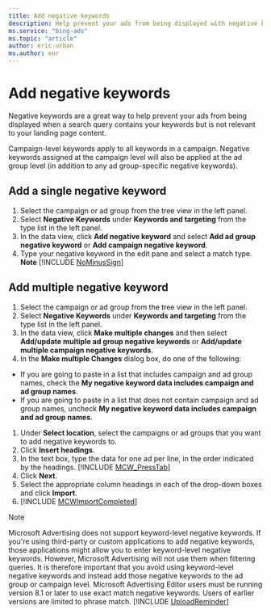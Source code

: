 ```yaml
---
title: Add negative keywords
description: Help prevent your ads from being displayed with negative keywords in Microsoft Advertising Editor.
ms.service: "bing-ads"
ms.topic: "article"
author: eric-urban
ms.author: eur
---
```


# Add negative keywords

Negative keywords are a great way to help prevent your ads from being displayed when a search query contains your keywords but is not relevant to your landing page content.

Campaign-level keywords apply to all keywords in a campaign. Negative keywords assigned at the campaign level will also be applied at the ad group level (in addition to any ad group-specific negative keywords).

## Add a single negative keyword
1. Select the campaign or ad group from the tree view in the left panel.
1. Select **Negative Keywords** under **Keywords and targeting** from the type list in the left panel.
1. In the data view, click **Add negative keyword** and select **Add ad group negative keyword** or **Add campaign negative keyword**.
1. Type your negative keyword in the edit pane and select a match type.
**Note** [!INCLUDE [NoMinusSign](./includes/NoMinusSign.md)]

## Add multiple negative keyword
1. Select the campaign or ad group from the tree view in the left panel.
1. Select **Negative Keywords** under **Keywords and targeting** from the type list in the left panel.
1. In the data view, click **Make multiple changes** and then select **Add/update multiple ad group negative keywords** or **Add/update multiple campaign negative keywords**.
1. In the **Make multiple Changes** dialog box, do one of the following:
  - If you are going to paste in a list that includes campaign and ad group names, check the **My negative keyword data includes campaign and ad group names**.
  - If you are going to paste in a list that does not contain campaign and ad group names, uncheck **My negative keyword data includes campaign and ad group names**.

1. Under **Select location**, select the campaigns or ad groups that you want to add negative keywords to.
1. Click **Insert headings**.
1. In the text box, type the data for one ad per line, in the order indicated by the headings. [!INCLUDE [MCW_PressTab](MCW_PressTab)]
1. Click **Next**.
1. Select the appropriate column headings in each of the drop-down boxes and click **Import**.
1. [!INCLUDE [MCWImportCompleted](./includes/MCWImportCompleted.md)]

> [!NOTE]
> Microsoft Advertising does not support keyword-level negative keywords. If you're using third-party or custom applications to add negative keywords, those applications might allow you to enter keyword-level negative keywords. However, Microsoft Advertising will not use them when filtering queries. It is therefore important that you avoid using keyword-level negative keywords and instead add those negative keywords to the ad group or campaign level.
> Microsoft Advertising Editor users must be running version 8.1 or later to use exact match negative keywords. Users of earlier versions are limited to phrase match.
> [!INCLUDE [UploadReminder](./includes/UploadReminder.md)]


